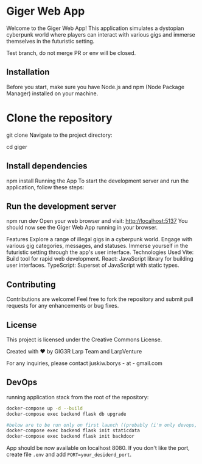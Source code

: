 # Giger Web App

Welcome to the Giger Web App! This application simulates a dystopian cyberpunk world where players can interact with various gigs and immerse themselves in the futuristic setting.

Test branch, do not merge PR or env will be closed.

## Installation

Before you start, make sure you have Node.js and npm (Node Package Manager) installed on your machine.

# Clone the repository

git clone <repository-url>
Navigate to the project directory:

cd giger

## Install dependencies

npm install
Running the App
To start the development server and run the application, follow these steps:

## Run the development server

npm run dev
Open your web browser and visit: <http://localhost:5137>
You should now see the Giger Web App running in your browser.

Features
Explore a range of illegal gigs in a cyberpunk world.
Engage with various gig categories, messages, and statuses.
Immerse yourself in the futuristic setting through the app's user interface.
Technologies Used
Vite: Build tool for rapid web development.
React: JavaScript library for building user interfaces.
TypeScript: Superset of JavaScript with static types.

## Contributing

Contributions are welcome! Feel free to fork the repository and submit pull requests for any enhancements or bug fixes.

## License

This project is licensed under the Creative Commons License.

Created with ❤️ by GIG3R Larp Team and LarpVenture

For any inquiries, please contact juskiw.borys - at - gmail.com

## DevOps

running application stack from the root of the repository:

```sh
docker-compose up -d --build
docker-compose exec backend flask db upgrade

#below are to be run only on first launch ((probably (i'm only devops, don't believe me))
docker-compose exec backend flask init staticdata
docker-compose exec backend flask init backdoor
```

App should be now available on localhost 8080. If you don't like the port, create file `.env` and add `PORT=your_desiderd_port`.
